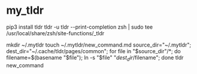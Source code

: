 # my_tldr

pip3 install tldr
tldr -u
tldr --print-completion zsh | sudo tee /usr/local/share/zsh/site-functions/_tldr

mkdir ~/.mytldr
touch ~/.mytldr/new_command.md
source_dir="~/.mytldr"; dest_dir="~/.cache/tldr/pages/common"; for file in "$source_dir"/*; do filename=$(basename "$file"); ln -s "$file" "$dest_dir/$filename"; done
tldr new_command
